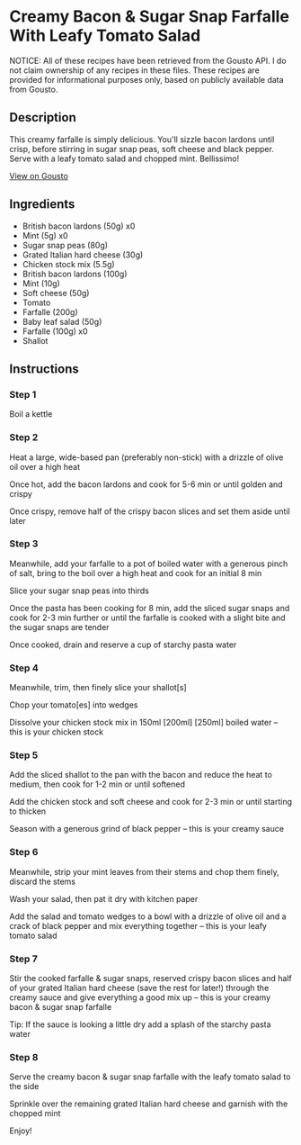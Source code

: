 # Creamy Bacon & Sugar Snap Farfalle With Leafy Tomato Salad

NOTICE: All of these recipes have been retrieved from the Gousto API. I do not claim ownership of any recipes in these files. These recipes are provided for informational purposes only, based on publicly available data from Gousto.

## Description

This creamy farfalle is simply delicious. You'll sizzle bacon lardons until crisp, before stirring in sugar snap peas, soft cheese and black pepper. Serve with a leafy tomato salad and chopped mint. Bellissimo! 

[View on Gousto](https://www.gousto.co.uk/recipes/cookbook/creamy-bacon-sugar-snap-pasta-with-leafy-tomato-salad)

## Ingredients

- British bacon lardons (50g) x0
- Mint (5g) x0
- Sugar snap peas (80g)
- Grated Italian hard cheese (30g)
- Chicken stock mix (5.5g)
- British bacon lardons (100g)
- Mint (10g)
- Soft cheese (50g)
- Tomato
- Farfalle (200g)
- Baby leaf salad (50g)
- Farfalle (100g) x0
- Shallot

## Instructions


### Step 1

Boil a kettle


### Step 2

Heat a large, wide-based pan (preferably non-stick) with a drizzle of olive oil over a high heat

Once hot, add the bacon lardons and cook for 5-6 min or until golden and crispy

Once crispy, remove half of the crispy bacon slices and set them aside until later


### Step 3

Meanwhile, add your farfalle to a pot of boiled water with a generous pinch of salt, bring to the boil over a high heat and cook for an initial 8 min

Slice your sugar snap peas into thirds

Once the pasta has been cooking for 8 min, add the sliced sugar snaps and cook for 2-3 min further or until the farfalle is cooked with a slight bite and the sugar snaps are tender

Once cooked, drain and reserve a cup of starchy pasta water


### Step 4

Meanwhile, trim, then finely slice your shallot[s]

Chop your tomato[es]<span class="text-danger"> </span>into wedges

Dissolve your chicken stock mix in 150ml <span class="text-purple">[200ml]</span> <span class="text-danger">[250ml]</span> boiled water – this is your chicken stock


### Step 5

Add the sliced shallot to the pan with the bacon and reduce the heat to medium, then cook for 1-2 min or until softened

Add the chicken stock and soft cheese and cook for 2-3 min or until starting to thicken

Season with a generous grind of black pepper – this is your creamy sauce


### Step 6

Meanwhile, strip your mint leaves from their stems and chop them finely, discard the stems

Wash your salad, then pat it dry with kitchen paper

Add the salad and tomato wedges to a bowl with a drizzle of olive oil and a crack of black pepper and mix everything together – this is your leafy tomato salad


### Step 7

Stir the cooked farfalle & sugar snaps, reserved crispy bacon slices and half of your grated Italian hard cheese (save the rest for later!) through the creamy sauce and give everything a good mix up – this is your creamy bacon & sugar snap farfalle

Tip: If the sauce is looking a little dry add a splash of the starchy pasta water

### Step 8

Serve the creamy bacon & sugar snap farfalle with the leafy tomato salad to the side

Sprinkle over the remaining grated Italian hard cheese and garnish with the chopped mint

Enjoy!

